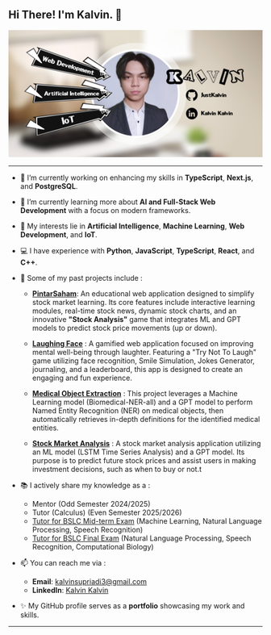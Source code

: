 ## Hi There! I'm Kalvin. 👋
![Banner GitHub](img/Banner%20GitHub.png)

---

- 🔭 I’m currently working on enhancing my skills in **TypeScript**, **Next.js**, and **PostgreSQL**.

- 🌱 I’m currently learning more about **AI and Full-Stack Web Development** with a focus on modern frameworks.

- 🤖 My interests lie in **Artificial Intelligence**, **Machine Learning**, **Web Development**, and **IoT**.

- 💻 I have experience with **Python**, **JavaScript**, **TypeScript**, **React**, and **C++**.

- 🚀 Some of my past projects include :
    - **[PintarSaham](https://github.com/JustKalvin/pintar_saham_project)**: An educational web application designed to simplify stock market learning. Its core features include interactive learning modules, real-time stock news, dynamic stock charts, and an innovative **"Stock Analysis"** game that integrates ML and GPT models to predict stock price movements (up or down).

    - **[Laughing Face](https://github.com/JustKalvin/ureeka_final_project2)** : A gamified web application focused on improving mental well-being through laughter. Featuring a "Try Not To Laugh" game utilizing face recognition, Smile Simulation, Jokes Generator, journaling, and a leaderboard, this app is designed to create an engaging and fun experience.

    - **[Medical Object Extraction](https://github.com/JustKalvin/CompBio
    )** : This project leverages a Machine Learning model (Biomedical-NER-all) and a GPT model to perform Named Entity Recognition (NER) on medical objects, then automatically retrieves in-depth definitions for the identified medical entities.

    - **[Stock Market Analysis](https://github.com/JustKalvin/stock-market-project)** : A stock market analysis application utilizing an ML model (LSTM Time Series Analysis) and a GPT model. Its purpose is to predict future stock prices and assist users in making investment decisions, such as when to buy or not.t

- 📚 I actively share my knowledge as a :
    - Mentor (Odd Semester 2024/2025)
    - Tutor (Calculus) (Even Semester 2025/2026)
    - [Tutor for BSLC Mid-term Exam](https://raw.githubusercontent.com/JustKalvin/JustKalvin/refs/heads/main/img/CertiMid.jpg) (Machine Learning, Natural Language Processing, Speech Recognition)
    - [Tutor for BSLC Final Exam](https://raw.githubusercontent.com/JustKalvin/JustKalvin/refs/heads/main/img/CertiFinal.jpg) (Natural Language Processing, Speech Recognition, Computational Biology)

- 📫 You can reach me via :
    - **Email**: kalvinsupriadi3@gmail.com
    - **LinkedIn**: [Kalvin Kalvin](https://www.linkedin.com/in/kalvinkalvin/)

- ✨ My GitHub profile serves as a **portfolio** showcasing my work and skills.

---
